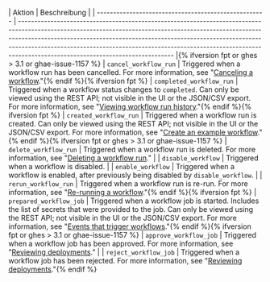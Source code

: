 | Aktion                                               | Beschreibung                                                                                                                                                                                                                                                                                                                                                             |
| ---------------------------------------------------- | ------------------------------------------------------------------------------------------------------------------------------------------------------------------------------------------------------------------------------------------------------------------------------------------------------------------------------------------------------------------------ |{% ifversion fpt or ghes > 3.1 or ghae-issue-1157 %}
| `cancel_workflow_run`                                | Triggered when a workflow run has been cancelled. For more information, see "[Canceling a workflow](/actions/managing-workflow-runs/canceling-a-workflow)."{% endif %}{% ifversion fpt %}
| `completed_workflow_run`                             | Triggered when a workflow status changes to `completed`. Can only be viewed using the REST API; not visible in the UI or the JSON/CSV export. For more information, see "[Viewing workflow run history](/actions/managing-workflow-runs/viewing-workflow-run-history)."{% endif %}{% ifversion fpt %}
| `created_workflow_run`                               | Triggered when a workflow run is created. Can only be viewed using the REST API; not visible in the UI or the JSON/CSV export. For more information, see "[Create an example workflow](/actions/learn-github-actions/introduction-to-github-actions#create-an-example-workflow)."{% endif %}{% ifversion fpt or ghes > 3.1 or ghae-issue-1157 %}
| `delete_workflow_run`                                | Triggered when a workflow run is deleted. For more information, see "[Deleting a workflow run](/actions/managing-workflow-runs/deleting-a-workflow-run)."                                                                                                                                                                                                                |
| `disable_workflow`                                   | Triggered when a workflow is disabled.                                                                                                                                                                                                                                                                                                                                   |
| `enable_workflow`                                    | Triggered when a workflow is enabled, after previously being disabled by `disable_workflow`.                                                                                                                                                                                                                                                                             |
| `rerun_workflow_run`                                 | Triggered when a workflow run is re-run. For more information, see "[Re-running a workflow](/actions/managing-workflow-runs/re-running-a-workflow)."{% endif %}{% ifversion fpt %}
| `prepared_workflow_job`                              | Triggered when a workflow job is started. Includes the list of secrets that were provided to the job. Can only be viewed using the REST API; not visible in the UI or the JSON/CSV export. For more information, see "[Events that trigger workflows](/actions/reference/events-that-trigger-workflows)."{% endif %}{% ifversion fpt or ghes > 3.1 or ghae-issue-1157 %}
| `approve_workflow_job`                               | Triggered when a workflow job has been approved. For more information, see "[Reviewing deployments](/actions/managing-workflow-runs/reviewing-deployments)."                                                                                                                                                                                                             |
| `reject_workflow_job`                                | Triggered when a workflow job has been rejected. For more information, see "[Reviewing deployments](/actions/managing-workflow-runs/reviewing-deployments)."{% endif %}

